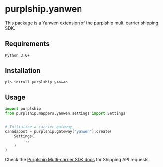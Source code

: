 # purplship.yanwen

This package is a Yanwen extension of the [purplship](https://pypi.org/project/purplship) multi carrier shipping SDK.

## Requirements

`Python 3.6+`

## Installation

```bash
pip install purplship.yanwen
```

## Usage

```python
import purplship
from purplship.mappers.yanwen.settings import Settings


# Initialize a carrier gateway
canadapost = purplship.gateway["yanwen"].create(
    Settings(
        ...
    )
)
```

Check the [Purplship Mutli-carrier SDK docs](https://sdk.purplship.com) for Shipping API requests

